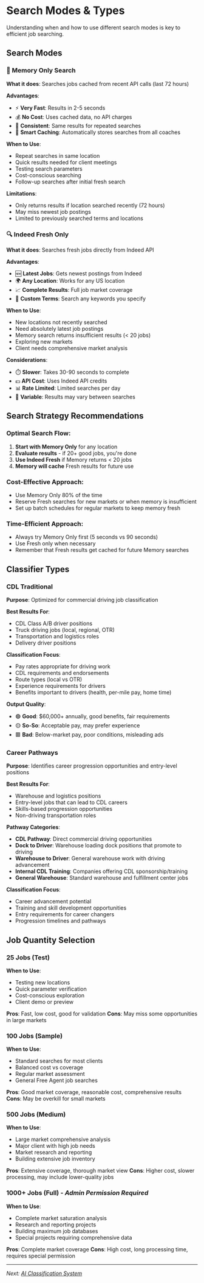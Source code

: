 # Search Modes & Types

Understanding when and how to use different search modes is key to efficient job searching.

## Search Modes

### 💾 Memory Only Search

**What it does**: Searches jobs cached from recent API calls (last 72 hours)

**Advantages**:
- ⚡ **Very Fast**: Results in 2-5 seconds
- 💰 **No Cost**: Uses cached data, no API charges
- 🔄 **Consistent**: Same results for repeated searches
- 🧠 **Smart Caching**: Automatically stores searches from all coaches

**When to Use**:
- Repeat searches in same location
- Quick results needed for client meetings
- Testing search parameters
- Cost-conscious searching
- Follow-up searches after initial fresh search

**Limitations**:
- Only returns results if location searched recently (72 hours)
- May miss newest job postings
- Limited to previously searched terms and locations

### 🔍 Indeed Fresh Only

**What it does**: Searches fresh jobs directly from Indeed API

**Advantages**:
- 🆕 **Latest Jobs**: Gets newest postings from Indeed
- 🌍 **Any Location**: Works for any US location
- 📈 **Complete Results**: Full job market coverage
- 🎯 **Custom Terms**: Search any keywords you specify

**When to Use**:
- New locations not recently searched
- Need absolutely latest job postings
- Memory search returns insufficient results (< 20 jobs)
- Exploring new markets
- Client needs comprehensive market analysis

**Considerations**:
- ⏱️ **Slower**: Takes 30-90 seconds to complete
- 💵 **API Cost**: Uses Indeed API credits
- 📊 **Rate Limited**: Limited searches per day
- 🔄 **Variable**: Results may vary between searches

## Search Strategy Recommendations

### Optimal Search Flow:
1. **Start with Memory Only** for any location
2. **Evaluate results** - if 20+ good jobs, you're done
3. **Use Indeed Fresh** if Memory returns < 20 jobs
4. **Memory will cache** Fresh results for future use

### Cost-Effective Approach:
- Use Memory Only 80% of the time
- Reserve Fresh searches for new markets or when memory is insufficient
- Set up batch schedules for regular markets to keep memory fresh

### Time-Efficient Approach:
- Always try Memory Only first (5 seconds vs 90 seconds)
- Use Fresh only when necessary
- Remember that Fresh results get cached for future Memory searches

## Classifier Types

### CDL Traditional

**Purpose**: Optimized for commercial driving job classification

**Best Results For**:
- CDL Class A/B driver positions
- Truck driving jobs (local, regional, OTR)
- Transportation and logistics roles
- Delivery driver positions

**Classification Focus**:
- Pay rates appropriate for driving work
- CDL requirements and endorsements
- Route types (local vs OTR)
- Experience requirements for drivers
- Benefits important to drivers (health, per-mile pay, home time)

**Output Quality**:
- 🟢 **Good**: $60,000+ annually, good benefits, fair requirements
- 🟡 **So-So**: Acceptable pay, may prefer experience
- 🟥 **Bad**: Below-market pay, poor conditions, misleading ads

### Career Pathways

**Purpose**: Identifies career progression opportunities and entry-level positions

**Best Results For**:
- Warehouse and logistics positions
- Entry-level jobs that can lead to CDL careers
- Skills-based progression opportunities
- Non-driving transportation roles

**Pathway Categories**:
- **CDL Pathway**: Direct commercial driving opportunities
- **Dock to Driver**: Warehouse loading dock positions that promote to driving
- **Warehouse to Driver**: General warehouse work with driving advancement
- **Internal CDL Training**: Companies offering CDL sponsorship/training
- **General Warehouse**: Standard warehouse and fulfillment center jobs

**Classification Focus**:
- Career advancement potential
- Training and skill development opportunities
- Entry requirements for career changers
- Progression timelines and pathways

## Job Quantity Selection

### 25 Jobs (Test)
**When to Use**:
- Testing new locations
- Quick parameter verification
- Cost-conscious exploration
- Client demo or preview

**Pros**: Fast, low cost, good for validation
**Cons**: May miss some opportunities in large markets

### 100 Jobs (Sample)
**When to Use**:
- Standard searches for most clients
- Balanced cost vs coverage
- Regular market assessment
- General Free Agent job searches

**Pros**: Good market coverage, reasonable cost, comprehensive results
**Cons**: May be overkill for small markets

### 500 Jobs (Medium)
**When to Use**:
- Large market comprehensive analysis
- Major client with high job needs
- Market research and reporting
- Building extensive job inventory

**Pros**: Extensive coverage, thorough market view
**Cons**: Higher cost, slower processing, may include lower-quality jobs

### 1000+ Jobs (Full) - *Admin Permission Required*
**When to Use**:
- Complete market saturation analysis
- Research and reporting projects
- Building maximum job databases
- Special projects requiring comprehensive data

**Pros**: Complete market coverage
**Cons**: High cost, long processing time, requires special permission

---
*Next: [AI Classification System](classification-types.md)*
